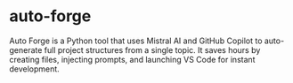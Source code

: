 # auto-forge
Auto Forge is a Python tool that uses Mistral AI and GitHub Copilot to auto-generate full project structures from a single topic. It saves hours by creating files, injecting prompts, and launching VS Code for instant development.
